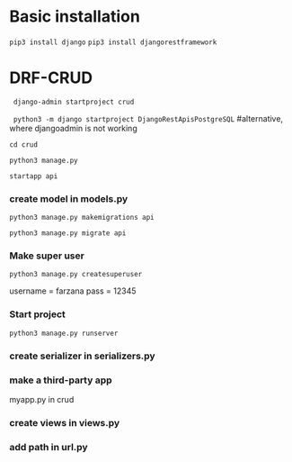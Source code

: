 # Basic installation

```pip3 install django```
```pip3 install djangorestframework```

# DRF-CRUD
``` django-admin startproject crud```

``` python3 -m django startproject DjangoRestApisPostgreSQL```    #alternative, where djangoadmin is not working

```cd crud```

``` python3 manage.py ```

```startapp api```

### create model in models.py

```python3 manage.py makemigrations api```

```python3 manage.py migrate api```

### Make super user
```python3 manage.py createsuperuser```

username = farzana
pass = 12345

### Start project
```python3 manage.py runserver```

### create serializer in serializers.py

### make a third-party app
myapp.py in crud

### create views in views.py

### add path in url.py
